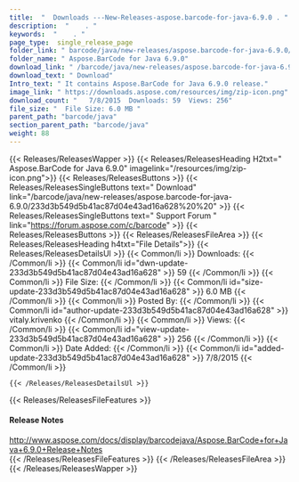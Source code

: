 ```yaml
---
title:  "  Downloads ---New-Releases-aspose.barcode-for-java-6.9.0 . " 
description:  "    . " 
keywords:  "    . " 
page_type:  single_release_page
folder_link: " barcode/java/new-releases/aspose.barcode-for-java-6.9.0/"
folder_name: " Aspose.BarCode for Java 6.9.0"
download_link: " /barcode/java/new-releases/aspose.barcode-for-java-6.9.0/233d3b549d5b41ac87d04e43ad16a628"
download_text: " Download"
Intro_text: " It contains Aspose.BarCode for Java 6.9.0 release."
image_link: " https://downloads.aspose.com/resources/img/zip-icon.png"
download_count: "   7/8/2015  Downloads: 59  Views: 256"
file_size: "  File Size: 6.0 MB "
parent_path: "barcode/java"
section_parent_path: "barcode/java"
weight: 88 
---
```


{{< Releases/ReleasesWapper >}}
  {{< Releases/ReleasesHeading H2txt=" Aspose.BarCode for Java 6.9.0" imagelink="/resources/img/zip-icon.png">}}
  {{< Releases/ReleasesButtons >}}
    {{< Releases/ReleasesSingleButtons text=" Download" link="/barcode/java/new-releases/aspose.barcode-for-java-6.9.0/233d3b549d5b41ac87d04e43ad16a628%20%20" >}}
    {{< Releases/ReleasesSingleButtons text=" Support Forum " link="https://forum.aspose.com/c/barcode" >}}
  {{< Releases/ReleasesButtons >}}
  {{< Releases/ReleasesFileArea >}}
    {{< Releases/ReleasesHeading h4txt="File Details">}}
    {{< Releases/ReleasesDetailsUl >}}
            {{< Common/li  >}} Downloads: {{< /Common/li >}} 
      {{< Common/li id="dwn-update-233d3b549d5b41ac87d04e43ad16a628" >}} 59 {{< /Common/li >}} 
      {{< Common/li  >}} File Size: {{< /Common/li >}} 
      {{< Common/li id="size-update-233d3b549d5b41ac87d04e43ad16a628" >}} 6.0 MB {{< /Common/li >}} 
      {{< Common/li  >}} Posted By: {{< /Common/li >}} 
      {{< Common/li id="author-update-233d3b549d5b41ac87d04e43ad16a628" >}} vitaly.krivenko {{< /Common/li >}} 
      {{< Common/li  >}} Views: {{< /Common/li >}} 
      {{< Common/li id="view-update-233d3b549d5b41ac87d04e43ad16a628" >}} 256 {{< /Common/li >}} 
      {{< Common/li  >}} Date Added: {{< /Common/li >}} 
      {{< Common/li id="added-update-233d3b549d5b41ac87d04e43ad16a628" >}} 7/8/2015 {{< /Common/li >}} 

    {{< /Releases/ReleasesDetailsUl >}}

  {{< Releases/ReleasesFileFeatures >}}
      <h4>Release Notes</h4><div><a href="http://www.aspose.com/docs/display/barcodejava/Aspose.BarCode+for+Java+6.9.0+Release+Notes">http://www.aspose.com/docs/display/barcodejava/Aspose.BarCode+for+Java+6.9.0+Release+Notes</a></div>
  {{< /Releases/ReleasesFileFeatures >}}
 {{< /Releases/ReleasesFileArea >}}
{{< /Releases/ReleasesWapper >}}


